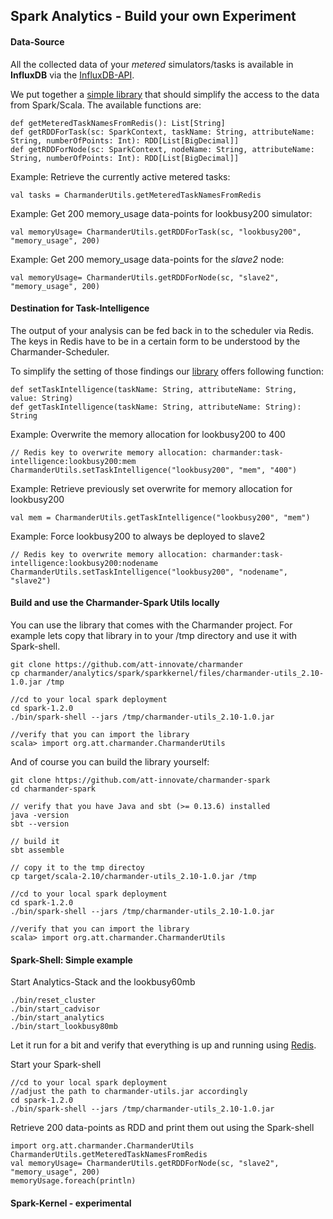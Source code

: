 Spark Analytics - Build your own Experiment
-------------------------------------------

#### Data-Source
All the collected data of your _metered_ simulators/tasks is available in **InfluxDB** via the [InfluxDB-API](http://influxdb.com/docs/v0.7/api/reading_and_writing_data.html).

We put together a [simple library](https://github.com/att-innovate/charmander-spark/blob/master/src/main/scala/org/att/charmander/CharmanderUtils.scala)
that should simplify the access to the data from Spark/Scala. The available functions are:

    def getMeteredTaskNamesFromRedis(): List[String]
    def getRDDForTask(sc: SparkContext, taskName: String, attributeName: String, numberOfPoints: Int): RDD[List[BigDecimal]]
    def getRDDForNode(sc: SparkContext, nodeName: String, attributeName: String, numberOfPoints: Int): RDD[List[BigDecimal]]

Example: Retrieve the currently active metered tasks:

    val tasks = CharmanderUtils.getMeteredTaskNamesFromRedis

Example: Get 200 memory_usage data-points for lookbusy200 simulator:

    val memoryUsage= CharmanderUtils.getRDDForTask(sc, "lookbusy200", "memory_usage", 200)

Example: Get 200 memory_usage data-points for the _slave2_ node:

    val memoryUsage= CharmanderUtils.getRDDForNode(sc, "slave2", "memory_usage", 200)


#### Destination for Task-Intelligence
The output of your analysis can be fed back in to the scheduler via Redis. The keys in Redis have to be in a certain form
to be understood by the Charmander-Scheduler.

To simplify the setting of those findings our [library](https://github.com/att-innovate/charmander-spark/blob/master/src/main/scala/org/att/charmander/CharmanderUtils.scala)
offers following function:

    def setTaskIntelligence(taskName: String, attributeName: String, value: String)
    def getTaskIntelligence(taskName: String, attributeName: String): String

Example: Overwrite the memory allocation for lookbusy200 to 400

    // Redis key to overwrite memory allocation: charmander:task-intelligence:lookbusy200:mem
    CharmanderUtils.setTaskIntelligence("lookbusy200", "mem", "400")

Example: Retrieve previously set overwrite for memory allocation for lookbusy200

    val mem = CharmanderUtils.getTaskIntelligence("lookbusy200", "mem")

Example: Force lookbusy200 to always be deployed to slave2

    // Redis key to overwrite memory allocation: charmander:task-intelligence:lookbusy200:nodename
    CharmanderUtils.setTaskIntelligence("lookbusy200", "nodename", "slave2")


#### Build and use the Charmander-Spark Utils locally
You can use the library that comes with the Charmander project. For example lets copy that library in to your /tmp directory
and use it with Spark-shell.

    git clone https://github.com/att-innovate/charmander
    cp charmander/analytics/spark/sparkkernel/files/charmander-utils_2.10-1.0.jar /tmp

    //cd to your local spark deployment
    cd spark-1.2.0
    ./bin/spark-shell --jars /tmp/charmander-utils_2.10-1.0.jar

    //verify that you can import the library
    scala> import org.att.charmander.CharmanderUtils

And of course you can build the library yourself:

    git clone https://github.com/att-innovate/charmander-spark
    cd charmander-spark

    // verify that you have Java and sbt (>= 0.13.6) installed
    java -version
    sbt --version

    // build it
    sbt assemble

    // copy it to the tmp directoy
    cp target/scala-2.10/charmander-utils_2.10-1.0.jar /tmp

    //cd to your local spark deployment
    cd spark-1.2.0
    ./bin/spark-shell --jars /tmp/charmander-utils_2.10-1.0.jar

    //verify that you can import the library
    scala> import org.att.charmander.CharmanderUtils

#### Spark-Shell: Simple example

Start Analytics-Stack and the lookbusy60mb

    ./bin/reset_cluster
    ./bin/start_cadvisor
    ./bin/start_analytics
    ./bin/start_lookbusy80mb

Let it run for a bit and verify that everything is up and running using [Redis](http://172.31.2.11:31610).

Start your Spark-shell

    //cd to your local spark deployment
    //adjust the path to charmander-utils.jar accordingly
    cd spark-1.2.0
    ./bin/spark-shell --jars /tmp/charmander-utils_2.10-1.0.jar

Retrieve 200 data-points as RDD and print them out using the Spark-shell

    import org.att.charmander.CharmanderUtils
    CharmanderUtils.getMeteredTaskNamesFromRedis
    val memoryUsage= CharmanderUtils.getRDDForNode(sc, "slave2", "memory_usage", 200)
    memoryUsage.foreach(println)

#### Spark-Kernel - experimental

